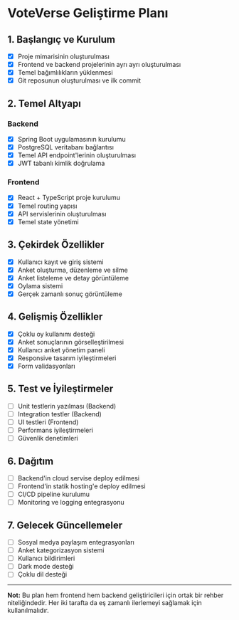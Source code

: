 # VoteVerse Geliştirme Planı

## 1. Başlangıç ve Kurulum
- [x] Proje mimarisinin oluşturulması
- [x] Frontend ve backend projelerinin ayrı ayrı oluşturulması
- [x] Temel bağımlılıkların yüklenmesi
- [x] Git reposunun oluşturulması ve ilk commit

## 2. Temel Altyapı
### Backend
- [x] Spring Boot uygulamasının kurulumu
- [x] PostgreSQL veritabanı bağlantısı
- [x] Temel API endpoint'lerinin oluşturulması
- [x] JWT tabanlı kimlik doğrulama

### Frontend
- [x] React + TypeScript proje kurulumu
- [x] Temel routing yapısı
- [x] API servislerinin oluşturulması
- [x] Temel state yönetimi

## 3. Çekirdek Özellikler
- [x] Kullanıcı kayıt ve giriş sistemi
- [x] Anket oluşturma, düzenleme ve silme
- [x] Anket listeleme ve detay görüntüleme
- [x] Oylama sistemi
- [x] Gerçek zamanlı sonuç görüntüleme

## 4. Gelişmiş Özellikler
- [x] Çoklu oy kullanımı desteği
- [x] Anket sonuçlarının görselleştirilmesi
- [x] Kullanıcı anket yönetim paneli
- [x] Responsive tasarım iyileştirmeleri
- [x] Form validasyonları

## 5. Test ve İyileştirmeler
- [ ] Unit testlerin yazılması (Backend)
- [ ] Integration testler (Backend)
- [ ] UI testleri (Frontend)
- [ ] Performans iyileştirmeleri
- [ ] Güvenlik denetimleri

## 6. Dağıtım
- [ ] Backend'in cloud servise deploy edilmesi
- [ ] Frontend'in statik hosting'e deploy edilmesi
- [ ] CI/CD pipeline kurulumu
- [ ] Monitoring ve logging entegrasyonu

## 7. Gelecek Güncellemeler
- [ ] Sosyal medya paylaşım entegrasyonları
- [ ] Anket kategorizasyon sistemi
- [ ] Kullanıcı bildirimleri
- [ ] Dark mode desteği
- [ ] Çoklu dil desteği

---

**Not:** Bu plan hem frontend hem backend geliştiricileri için ortak bir rehber niteliğindedir. 
Her iki tarafta da eş zamanlı ilerlemeyi sağlamak için kullanılmalıdır.